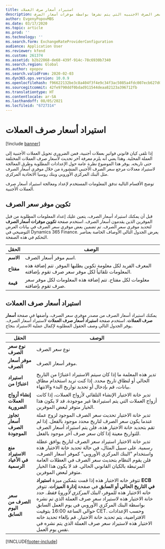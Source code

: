 ```yaml
---
title: استيراد أسعار صرف العملات
description: يوفر هذا الموضوع معلومات حول المتطلبات الخاصة باستيراد معدلات مرجع سعر الصرف الاجنبيه التي يتم نشرها بواسطة موفرات أسعار الصرف.
author: EvgenyPopovMBS
ms.date: 03/17/2020
ms.topic: article
ms.prod: ''
ms.technology: ''
ms.search.form: ExchangeRateProviderConfiguration
audience: Application User
ms.reviewer: kfend
ms.custom: 261374
ms.assetid: b2b22868-de68-439f-914c-78c6930b7340
ms.search.region: Global
ms.author: epopov
ms.search.validFrom: 2020-02-03
ms.dyn365.ops.version: 10.0.9
ms.openlocfilehash: f96622132be3c8a404f3f4e9c34f3ac5085a4fdc007ecb627d06a95d7c80932b
ms.sourcegitcommit: 42fe9790ddf0bdad911544deaa82123a396712fb
ms.translationtype: HT
ms.contentlocale: ar-SA
ms.lasthandoff: 08/05/2021
ms.locfileid: "6727314"
---
```

# <a name="import-currency-exchange-rates"></a>استيراد أسعار صرف العملات

[!include [banner](../includes/banner.md)]

إذا تلقى كيان قانوني فواتير بعملات أجنبية، فمن الضروري تحويل العملات الأجنبية إلى العملة المحلية. وهذا يعني أنه يلزم معرفة آخر تحديث لأسعار صرف العملات المختلفة حتى تاريخه. يوفر هذا الموضوع نظرة عامة حول الإعدادات المطلوبة وطرق المعالجة لاستيراد معدلات مرجع سعر الصرف الأجنبي المنشورة من خلال موفري أسعار الصرف مثل البنك المركزي الأوروبي وبنك روسيا الاتحادية المركزي.

توضح الأقسام التالية تدفق المعلومات المستخدم لإعداد ومعالجة استيراد أسعار صرف العملات الأجنبية.

## <a name="configure-an-exchange-rate-provider"></a>تكوين موفر سعر الصرف
قبل أن يمكنك استيراد أسعار الصرف، يتعين عليك إعداد المعلومات المطلوبة من قبل الموفرين الذين يقدمون أسعار الصرف. استخدم صفحة **تكوين موفرات أسعار الصرف** لتحديد موفري سعر الصرف. تم تضمين بعض موفري سعر الصرف في بيانات العرض التوضيحي في Dynamics 365 Finance. يعرض الجدول التالي الأوصاف الخاصة بعناصر التحكم في هذه الصفحة.

| الحقل | الوصف                   |
|-----------|-----------------------------------|
| **الاسم**  | اسم موفر أسعار الصرف.                                                                                                                                                                                     |
| **مفتاح**   | المعرف الفريد لكل معلومة تكوين يطلبها الموفر. تتم إضافة هذه المعلومات تلقائياً لكل موفر سعر صرف تقوم بإضافته. |
| **قيمة** | معلومات لكل مفتاح. تتم إضافة هذه المعلومات لكل موفر سعر صرف تقوم بإضافته.                                                                                         |

## <a name="import-currency-exchange-rates"></a>استيراد أسعار صرف العملات
يمكنك استيراد أسعار الصرف من مصدر موفري سعر الصرف، وأضفها في صفحة **أسعار صرف العملات**. استخدم صفحة **استيراد أسعار صرف العملات** لاستيراد أسعار الصرف. يوفر الجدول التالي وصف الحقول المطلوبة لإكمال عملية الاستيراد بنجاح.

| الحقل | الوصف                   |
|-----------|-----------------------------------|
| **نوع سعر الصرف**                 | نوع سعر الصرف                                                                                                                                                                                                                                                                                                                                                      |
| **موفر أسعار الصرف**             | موفر أسعار الصرف.                                                                                                                                                                                                                                                                                                                                                  |
| **استيراد اعتبارًا من**                       | تدير هذه المعلمة ما إذا كان سيتم الاستيراد اعتبارًا من التاريخ الحالي أو لنطاق تاريخ محدد. إذا كنت تريد استخدام مطاق بيانات، قم بإدخال أو تحديد تواريخ البدء والانتهاء.                                                                                                                                                                                                                |
| **إنشاء أزواج العملات الضرورية**    | تدير خانة الاختيار الإنشاء التلقائي لأزواج العملات، إذا كانت أزواج العملات التي يتم استيرادها غير موجودة. قد لا يكون هذا الخيار متوفر لبعض الموفرين.                                                                                                                                                                                               |
| **تجاوز أسعار الصرف الموجودة**   | تدير خانة الاختيار تحديث سعر الصرف الموجود لزوج عملة عندما يكون سعر الصرف لتاريخ محدد موجود بالفعل. إذا لم تقم بتحديد خانة الاختيار هذه، فلن يتم استيراد أسعار الصرف للتواريخ معينة إذا كان سعر صرف آخر موجود بالفعل.                                                                                       |
| **منع الاستيراد في الأعياد الرسمية** | تدير خانة الاختيار استيراد سعر الصرف لتاريخ يوافق عطلة رسمية. على سبيل المثال، في حالة تحديد خانة الاختيار هذه واستخدام "البنك المركزي الأوروبي" كموفر أسعار الصرف، فلن يقوم النظام بتحديث سعر الصرف في العطلات العامة المرتبطة بالكيان القانوني الحالي. قد لا يكون هذا الخيار متوفر لبعض الموفرين. |
| **سعر الصرف من اليوم السابق** | تتوفر خانه الاختيار هذه إذا قمت بتمكين ميزة **استيراد ECB في التاريخ الحالي أو السابق** في صفحة **إدارة الميزات**. تتوفر خانه الاختيار هذه للموفر، *البنك المركزي لأوروبا فقط*. حدد خانة الاختيار هذه لاستيراد سعر صرف العملة الذي تم نشره بواسطة البنك المركزي الأوروبي في يوم العمل السابق حوالي الساعة 16:00 بتوقيت CET. وحسب الإعدادات الافتراضية، يتم تحديد خانة الاختيار. قم بإلغاء تحديد خانه الاختيار هذه لاستيراد سعر صرف العملة الذي يتم نشره في نفس يوم العمل.  |


[!INCLUDE[footer-include](../../includes/footer-banner.md)]
